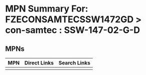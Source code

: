 



# MPN Summary For: FZECONSAMTECSSW1472GD > con-samtec : SSW-147-02-G-D

## MPNs
  

|MPN|Direct Links|Search Links|
| :--- | :--- | :--- |
||||
